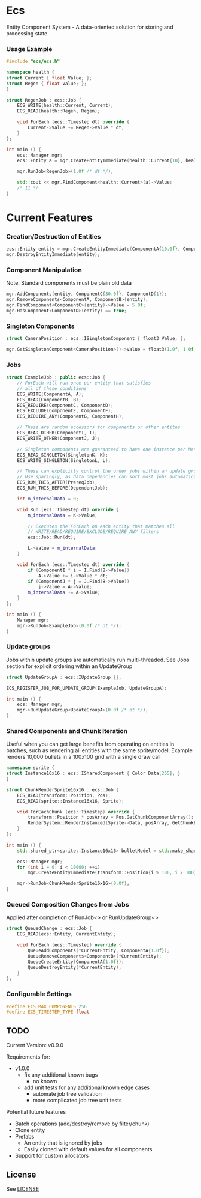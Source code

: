# Ecs
Entity Component System - A data-oriented solution for storing and processing state

### Usage Example
```C++
#include "ecs/ecs.h"

namespace health {
struct Current { float Value; };
struct Regen { float Value; };
}

struct RegenJob : ecs::Job {
    ECS_WRITE(health::Current, Current);
    ECS_READ(health::Regen, Regen);

    void ForEach (ecs::Timestep dt) override {
        Current->Value += Regen->Value * dt;
    }
};

int main () {
    ecs::Manager mgr;
    ecs::Entity a = mgr.CreateEntityImmediate(health::Current{10}, health::Regen{1});

    mgr.RunJob<RegenJob>(1.0f /* dt */);

    std::cout << mgr.FindComponent<health::Current>(a)->Value;
    /* 11 */
}
```

# Current Features
### Creation/Destruction of Entities
```C++
ecs::Entity entity = mgr.CreateEntityImmediate(ComponentA{10.0f}, ComponentB{20.0f}, ...);
mgr.DestroyEntityImmediate(entity);
```

### Component Manipulation
Note: Standard components must be plain old data
```C++
mgr.AddComponents(entity, ComponentC{30.0f}, ComponentD{1});
mgr.RemoveComponents<ComponentA, ComponentB>(entity);
mgr.FindComponent<ComponentC>(entity)->Value = 5.0f;
mgr.HasComponent<ComponentD>(entity) == true;
```

### Singleton Components
```C++
struct CameraPosition : ecs::ISingletonComponent { float3 Value; };

mgr.GetSingletonComponent<CameraPosition>()->Value = float3(1.0f, 1.0f, 1.0f);
```

### Jobs
```C++
struct ExampleJob : public ecs::Job {
    // ForEach will run once per entity that satisfies
    // all of these conditions
    ECS_WRITE(ComponentA, A);
    ECS_READ(ComponentB, B);
    ECS_REQUIRE(ComponentC, ComponentD);
    ECS_EXCLUDE(ComponentE, ComponentF);
    ECS_REQUIRE_ANY(ComponentG, ComponentH);

    // These are random accessors for components on other entites
    ECS_READ_OTHER(ComponentI, I);
    ECS_WRITE_OTHER(ComponentJ, J);

    // Singleton components are guaranteed to have one instance per Manager
    ECS_READ_SINGLETON(SingletonK, K);
    ECS_WRITE_SINGLETON(SingletonL, L);

    // These can explicitly control the order jobs within an update group
    // Use sparingly, as data depedencies can sort most jobs automatically
    ECS_RUN_THIS_AFTER(PrereqJob);
    ECS_RUN_THIS_BEFORE(DependentJob);

    int m_internalData = 0;

    void Run (ecs::Timestep dt) override {
        m_internalData = K->Value;

        // Executes the ForEach on each entity that matches all
        // WRITE/READ/REQUIRE/EXCLUDE/REQUIRE_ANY filters
        ecs::Job::Run(dt);

        L->Value = m_internalData;
    }

    void ForEach (ecs::Timestep dt) override {
        if (ComponentI * i = I.Find(B->Value))
            A->Value += i->Value * dt;
        if (ComponentJ * j = J.Find(B->Value))
            j->Value = A->Value;
        m_internalData += A->Value;
    }
};

int main () {
    Manager mgr;
    mgr->RunJob<ExampleJob>(0.0f /* dt */);
}
```

### Update groups
Jobs within update groups are automatically run multi-threaded.
See Jobs section for explicit ordering within an UpdateGroup
```C++
struct UpdateGroupA : ecs::IUpdateGroup {};

ECS_REGISTER_JOB_FOR_UPDATE_GROUP(ExampleJob, UpdateGroupA);

int main () {
    ecs::Manager mgr;
    mgr->RunUpdateGroup<UpdateGroupA>(0.0f /* dt */);
}
```

### Shared Components and Chunk Iteration
Useful when you can get large benefits from operating on entities in batches, such as rendering all entities with the same sprite/model.
Example renders 10,000 bullets in a 100x100 grid with a single draw call
```C++
namespace sprite {
struct Instance16x16 : ecs::ISharedComponent { Color Data[265]; }
}

struct ChunkRenderSprite16x16 : ecs::Job {
    ECS_READ(transform::Position, Pos);
    ECS_READ(sprite::Instance16x16, Sprite);

    void ForEachChunk (ecs::Timestep) override {
        transform::Position * posArray = Pos.GetChunkComponentArray();
        RenderSystem::RenderInstanced(Sprite->Data, posArray, GetChunkEntityCount());
    }
};

int main () {
    std::shared_ptr<sprite::Instance16x16> bulletModel = std::make_shared<sprite::Instance16x16>(LoadSprite(...));

    ecs::Manager mgr;
    for (int i = 0; i < 10000; ++i)
        mgr.CreateEntityImmediate(transform::Position{i % 100, i / 100}, bulletModel);

    mgr->RunJob<ChunkRenderSprite16x16>(0.0f);
}
```

### Queued Composition Changes from Jobs
Applied after completion of RunJob<> or RunUpdateGroup<>
```C++
struct QueuedChange : ecs::Job {
    ECS_READ(ecs::Entity, CurrentEntity);

    void ForEach (ecs::Timestep) override {
        QueueAddComponents(*CurrentEntity, ComponentA{1.0f});
        QueueRemoveComponents<ComponentB>(*CurrentEntity);
        QueueCreateEntity(ComponentA{1.0f});
        QueueDestroyEntity(*CurrentEntity);
    }
};
```

### Configurable Settings
```C++
#define ECS_MAX_COMPONENTS 256
#define ECS_TIMESTEP_TYPE float
```

## TODO
Current Version: v0.9.0

Requirements for:
- v1.0.0
  - fix any additional known bugs
    - no known
  - add unit tests for any additional known edge cases
    - automate job tree validation
    - more complicated job tree unit tests

Potential future features
  - Batch operations (add/destroy/remove by filter/chunk)
  - Clone entity
  - Prefabs
    - An entity that is ignored by jobs
    - Easily cloned with default values for all components
  - Support for custom allocators

## License
See [LICENSE](LICENSE)
